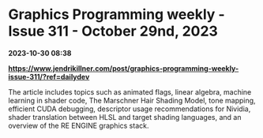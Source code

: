 # Graphics Programming weekly - Issue 311 - October 29nd, 2023

**2023-10-30 08:38**

**https://www.jendrikillner.com/post/graphics-programming-weekly-issue-311/?ref=dailydev**

The article includes topics such as animated flags, linear algebra, machine learning in shader code, The Marschner Hair Shading Model, tone mapping, efficient CUDA debugging, descriptor usage recommendations for Nividia, shader translation between HLSL and target shading languages, and an overview of the RE ENGINE graphics stack.